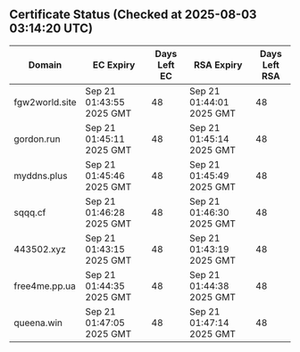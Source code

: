 ## Certificate Status (Checked at 2025-08-03 03:14:20 UTC)
| Domain | EC Expiry | Days Left EC | RSA Expiry | Days Left RSA |
|--------|-----------|-------------|------------|--------------|
| fgw2world.site | Sep 21 01:43:55 2025 GMT | 48 | Sep 21 01:44:01 2025 GMT | 48 |
| gordon.run | Sep 21 01:45:11 2025 GMT | 48 | Sep 21 01:45:14 2025 GMT | 48 |
| myddns.plus | Sep 21 01:45:46 2025 GMT | 48 | Sep 21 01:45:49 2025 GMT | 48 |
| sqqq.cf | Sep 21 01:46:28 2025 GMT | 48 | Sep 21 01:46:30 2025 GMT | 48 |
| 443502.xyz | Sep 21 01:43:15 2025 GMT | 48 | Sep 21 01:43:19 2025 GMT | 48 |
| free4me.pp.ua | Sep 21 01:44:35 2025 GMT | 48 | Sep 21 01:44:38 2025 GMT | 48 |
| queena.win | Sep 21 01:47:05 2025 GMT | 48 | Sep 21 01:47:14 2025 GMT | 48 |
